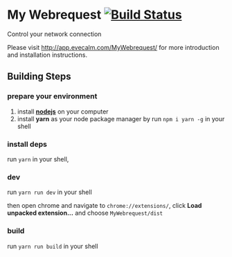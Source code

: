 # My Webrequest [![Build Status](https://travis-ci.org/evecalm/MyWebrequest.svg?branch=dev)](https://travis-ci.org/evecalm/MyWebrequest)
Control your network connection  

Please visit http://app.evecalm.com/MyWebrequest/ for more introduction and installation instructions.


## Building Steps
### prepare your environment
1. install **[nodejs](https://nodejs.org/en/download/)** on your computer
2. install **yarn** as your node package manager by run `npm i yarn -g` in your shell

### install deps
run `yarn` in your shell, 

### dev
run `yarn run dev` in your shell

then open chrome and navigate to `chrome://extensions/`, click **Load unpacked extension...** and choose `MyWebrequest/dist`

### build
run `yarn run build` in your shell

